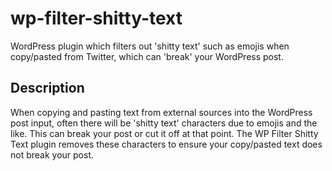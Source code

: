 wp-filter-shitty-text
=====================

WordPress plugin which filters out 'shitty text' such as emojis when copy/pasted from Twitter, which can 'break' your WordPress post.


Description
-----------

When copying and pasting text from external sources into the WordPress post input, often there will be 'shitty text' characters due to emojis and the like. This can break your post or cut it off at that point. The WP Filter Shitty Text plugin removes these characters to ensure your copy/pasted text does not break your post.
